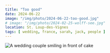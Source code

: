 ```yaml
---
title: "Too good"
date: 2024-06-22
image: "/img/photo/2024-06-22-too-good.jpg"
# image: "/img/photo/2024-02-25-wolff-see.jpg"
location: St. Loup-des-Vignes
tags: [ wedding, france, sarah, jack, people ]
---
```


![A wedding couple smiling in front of cake](/img/photo/2024-06-22-too-good.jpg)
